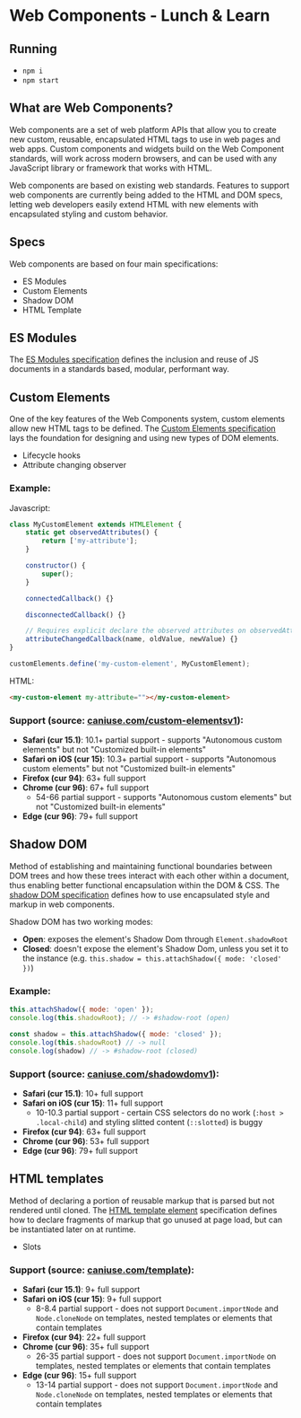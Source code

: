 # Web Components - Lunch & Learn

## Running

- `npm i`
- `npm start`

## What are Web Components?

Web components are a set of web platform APIs that allow you to create new custom, reusable, encapsulated HTML tags to use in web pages and web apps. Custom components and widgets build on the Web Component standards, will work across modern browsers, and can be used with any JavaScript library or framework that works with HTML.

Web components are based on existing web standards. Features to support web components are currently being added to the HTML and DOM specs, letting web developers easily extend HTML with new elements with encapsulated styling and custom behavior.

## Specs

Web components are based on four main specifications:

- ES Modules
- Custom Elements
- Shadow DOM
- HTML Template



## ES Modules

The [ES Modules specification](https://html.spec.whatwg.org/multipage/webappapis.html#integration-with-the-javascript-module-system) defines the inclusion and reuse of JS documents in a standards based, modular, performant way.



## Custom Elements

One of the key features of the Web Components system, custom elements allow new HTML tags to be defined. The [Custom Elements specification](https://w3c.github.io/webcomponents/spec/custom) lays the foundation for designing and using new types of DOM elements.

  - Lifecycle hooks
  - Attribute changing observer

### Example:

Javascript:
```js
class MyCustomElement extends HTMLElement {
    static get observedAttributes() {
        return ['my-attribute'];
    }

    constructor() {
        super();
    }

    connectedCallback() {}

    disconnectedCallback() {}

    // Requires explicit declare the observed attributes on observedAttributes
    attributeChangedCallback(name, oldValue, newValue) {}
}

customElements.define('my-custom-element', MyCustomElement);
```

HTML:
```html
<my-custom-element my-attribute=""></my-custom-element>
```

### Support (source: [caniuse.com/custom-elementsv1](https://caniuse.com/custom-elementsv1)):

- **Safari (cur 15.1)**: 10.1+ partial support - supports "Autonomous custom elements" but not "Customized built-in elements"
- **Safari on iOS (cur 15)**: 10.3+ partial support - supports "Autonomous custom elements" but not "Customized built-in elements"
- **Firefox (cur 94)**: 63+ full support
- **Chrome (cur 96)**: 67+ full support
  - 54-66 partial support - supports "Autonomous custom elements" but not "Customized built-in elements"
- **Edge (cur 96)**: 79+ full support



## Shadow DOM

Method of establishing and maintaining functional boundaries between DOM trees and how these trees interact with each other within a document, thus enabling better functional encapsulation within the DOM & CSS. The [shadow DOM specification](https://w3c.github.io/webcomponents/spec/shadow) defines how to use encapsulated style and markup in web components.

Shadow DOM has two working modes:

- **Open**: exposes the element's Shadow Dom through `Element.shadowRoot`
- **Closed**: doesn't expose the element's Shadow Dom, unless you set it to the instance (e.g. `this.shadow = this.attachShadow({ mode: 'closed' })`)

### Example:

```js
this.attachShadow({ mode: 'open' });
console.log(this.shadowRoot); // -> #shadow-root (open)
```

```js
const shadow = this.attachShadow({ mode: 'closed' });
console.log(this.shadowRoot) // -> null
console.log(shadow) // -> #shadow-root (closed)
```

### Support (source: [caniuse.com/shadowdomv1](https://caniuse.com/shadowdomv1)):
- **Safari (cur 15.1)**: 10+ full support
- **Safari on iOS (cur 15)**: 11+ full support
  - 10-10.3 partial support - certain CSS selectors do no work (`:host > .local-child`) and styling slitted content (`::slotted`) is buggy
- **Firefox (cur 94)**: 63+ full support
- **Chrome (cur 96)**: 53+ full support
- **Edge (cur 96)**: 79+ full support



## HTML templates

Method of declaring a portion of reusable markup that is parsed but not rendered until cloned. The [HTML template element](https://html.spec.whatwg.org/multipage/scripting.html#the-template-element) specification defines how to declare fragments of markup that go unused at page load, but can be instantiated later on at runtime.

  - Slots

### Support (source: [caniuse.com/template](https://caniuse.com/template)):
- **Safari (cur 15.1)**: 9+ full support
- **Safari on iOS (cur 15)**: 9+ full support
  - 8-8.4 partial support - does not support `Document.importNode` and `Node.cloneNode` on templates, nested templates or elements that contain templates
- **Firefox (cur 94)**: 22+ full support
- **Chrome (cur 96)**: 35+ full support
  - 26-35 partial support - does not support `Document.importNode` on templates, nested templates or elements that contain templates
- **Edge (cur 96)**: 15+ full support
  - 13-14 partial support - does not support `Document.importNode` and `Node.cloneNode` on templates, nested templates or elements that contain templates
